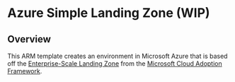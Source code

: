 # Azure Simple Landing Zone (WIP)

## Overview
This ARM template creates an environment in Microsoft Azure that is based off the [Enterprise-Scale Landing Zone](https://docs.microsoft.com/en-us/azure/cloud-adoption-framework/ready/enterprise-scale/architecture) from the [Microsoft Cloud Adoption Framework](https://docs.microsoft.com/en-us/azure/cloud-adoption-framework/).   

